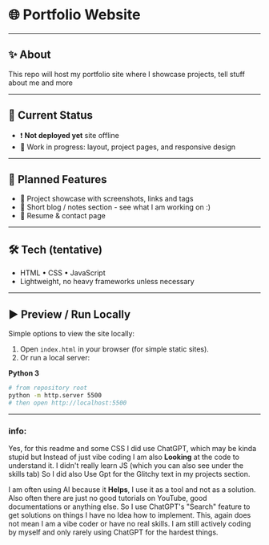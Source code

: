 # 🌐 Portfolio Website
---

## ✨ About
This repo will host my portfolio site where I showcase projects, tell stuff about me and more

---

## 🚧 Current Status
- ❗ **Not deployed yet** site offline  
- 🔨 Work in progress: layout, project pages, and responsive design

---

## 🎯 Planned Features
- 📂 Project showcase with screenshots, links and tags
- 📝 Short blog / notes section - see what I am working on :)
- 🧾 Resume & contact page

---

## 🛠️ Tech (tentative)
- HTML • CSS • JavaScript  
- Lightweight, no heavy frameworks unless necessary

---

## ▶️ Preview / Run Locally
Simple options to view the site locally:

1. Open `index.html` in your browser (for simple static sites).  
2. Or run a local server:

**Python 3**
```bash
# from repository root
python -m http.server 5500
# then open http://localhost:5500
```
---

### info:
Yes, for this readme and some CSS I did use ChatGPT, which may be kinda stupid but Instead of just vibe coding I am also
**Looking** at the code  to understand it. I didn't really learn JS (which you can also see under the skills tab) So I did also Use Gpt for the Glitchy text in my projects section.

I am often using AI because it **Helps**, I use it as a tool and not as a solution. Also often there are just no good tutorials on YouTube, good documentations or anything else. So I use ChatGPT's "Search" feature to get solutions on things I have no Idea how to implement.
This, again does not mean I am a vibe coder or have no real skills. I am still actively coding by myself and only rarely using ChatGPT for the hardest things.
